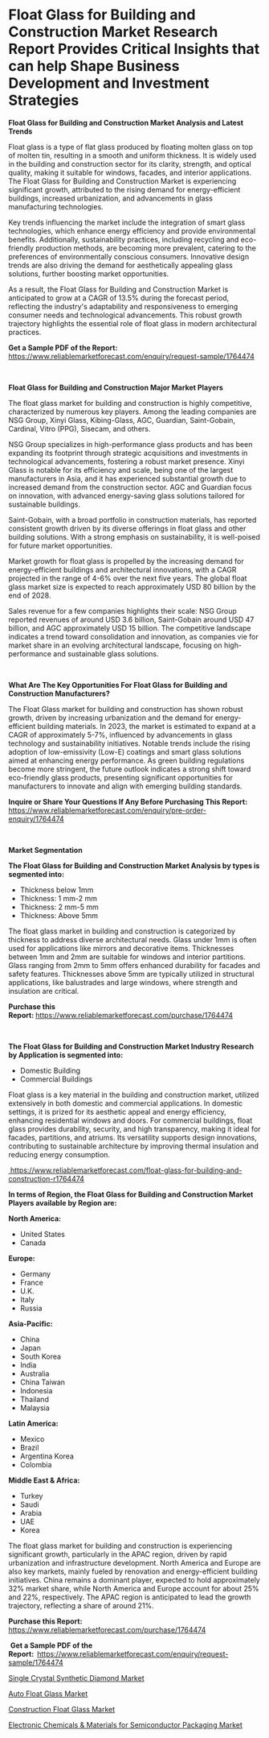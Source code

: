 <p><h1>Float Glass for Building and Construction Market Research Report Provides Critical Insights that can help Shape Business Development and Investment Strategies</h1></p><p><strong>Float Glass for Building and Construction Market Analysis and Latest Trends</strong></p>
<p><p>Float glass is a type of flat glass produced by floating molten glass on top of molten tin, resulting in a smooth and uniform thickness. It is widely used in the building and construction sector for its clarity, strength, and optical quality, making it suitable for windows, facades, and interior applications. The Float Glass for Building and Construction Market is experiencing significant growth, attributed to the rising demand for energy-efficient buildings, increased urbanization, and advancements in glass manufacturing technologies. </p><p>Key trends influencing the market include the integration of smart glass technologies, which enhance energy efficiency and provide environmental benefits. Additionally, sustainability practices, including recycling and eco-friendly production methods, are becoming more prevalent, catering to the preferences of environmentally conscious consumers. Innovative design trends are also driving the demand for aesthetically appealing glass solutions, further boosting market opportunities. </p><p>As a result, the Float Glass for Building and Construction Market is anticipated to grow at a CAGR of 13.5% during the forecast period, reflecting the industry's adaptability and responsiveness to emerging consumer needs and technological advancements. This robust growth trajectory highlights the essential role of float glass in modern architectural practices.</p></p>
<p><strong>Get a Sample PDF of the Report:&nbsp;</strong> <a href="https://www.reliablemarketforecast.com/enquiry/request-sample/1764474?utm_campaign=1197&utm_medium=2&utm_source=Github&utm_content=ia&utm_term=03042025&utm_id=float-glass-for-building-and-construction">https://www.reliablemarketforecast.com/enquiry/request-sample/1764474</a></p>
<p>&nbsp;</p>
<p><strong>Float Glass for Building and Construction Major Market Players</strong></p>
<p><p>The float glass market for building and construction is highly competitive, characterized by numerous key players. Among the leading companies are NSG Group, Xinyi Glass, Kibing-Glass, AGC, Guardian, Saint-Gobain, Cardinal, Vitro (PPG), Sisecam, and others. </p><p>NSG Group specializes in high-performance glass products and has been expanding its footprint through strategic acquisitions and investments in technological advancements, fostering a robust market presence. Xinyi Glass is notable for its efficiency and scale, being one of the largest manufacturers in Asia, and it has experienced substantial growth due to increased demand from the construction sector. AGC and Guardian focus on innovation, with advanced energy-saving glass solutions tailored for sustainable buildings. </p><p>Saint-Gobain, with a broad portfolio in construction materials, has reported consistent growth driven by its diverse offerings in float glass and other building solutions. With a strong emphasis on sustainability, it is well-poised for future market opportunities. </p><p>Market growth for float glass is propelled by the increasing demand for energy-efficient buildings and architectural innovations, with a CAGR projected in the range of 4-6% over the next five years. The global float glass market size is expected to reach approximately USD 80 billion by the end of 2028.</p><p>Sales revenue for a few companies highlights their scale: NSG Group reported revenues of around USD 3.6 billion, Saint-Gobain around USD 47 billion, and AGC approximately USD 15 billion. The competitive landscape indicates a trend toward consolidation and innovation, as companies vie for market share in an evolving architectural landscape, focusing on high-performance and sustainable glass solutions.</p></p>
<p>&nbsp;</p>
<p><strong>What Are The Key Opportunities For Float Glass for Building and Construction Manufacturers?</strong></p>
<p><p>The Float Glass market for building and construction has shown robust growth, driven by increasing urbanization and the demand for energy-efficient building materials. In 2023, the market is estimated to expand at a CAGR of approximately 5-7%, influenced by advancements in glass technology and sustainability initiatives. Notable trends include the rising adoption of low-emissivity (Low-E) coatings and smart glass solutions aimed at enhancing energy performance. As green building regulations become more stringent, the future outlook indicates a strong shift toward eco-friendly glass products, presenting significant opportunities for manufacturers to innovate and align with emerging building standards.</p></p>
<p><strong>Inquire or Share Your Questions If Any Before Purchasing This Report:</strong> <a href="https://www.reliablemarketforecast.com/enquiry/pre-order-enquiry/1764474?utm_campaign=1197&utm_medium=2&utm_source=Github&utm_content=ia&utm_term=03042025&utm_id=float-glass-for-building-and-construction">https://www.reliablemarketforecast.com/enquiry/pre-order-enquiry/1764474</a></p>
<p>&nbsp;</p>
<p><strong>Market Segmentation</strong></p>
<p><strong>The Float Glass for Building and Construction Market Analysis by types is segmented into:</strong></p>
<p><ul><li>Thickness below 1mm</li><li>Thickness: 1 mm-2 mm</li><li>Thickness: 2 mm-5 mm</li><li>Thickness: Above 5mm</li></ul></p>
<p><p>The float glass market in building and construction is categorized by thickness to address diverse architectural needs. Glass under 1mm is often used for applications like mirrors and decorative items. Thicknesses between 1mm and 2mm are suitable for windows and interior partitions. Glass ranging from 2mm to 5mm offers enhanced durability for facades and safety features. Thicknesses above 5mm are typically utilized in structural applications, like balustrades and large windows, where strength and insulation are critical.</p></p>
<p><strong>Purchase this Report:&nbsp;</strong><a href="https://www.reliablemarketforecast.com/purchase/1764474?utm_campaign=1197&utm_medium=2&utm_source=Github&utm_content=ia&utm_term=03042025&utm_id=float-glass-for-building-and-construction">https://www.reliablemarketforecast.com/purchase/1764474</a></p>
<p>&nbsp;</p>
<p><strong>The Float Glass for Building and Construction Market Industry Research by Application is segmented into:</strong></p>
<p><ul><li>Domestic Building</li><li>Commercial Buildings</li></ul></p>
<p><p>Float glass is a key material in the building and construction market, utilized extensively in both domestic and commercial applications. In domestic settings, it is prized for its aesthetic appeal and energy efficiency, enhancing residential windows and doors. For commercial buildings, float glass provides durability, security, and high transparency, making it ideal for facades, partitions, and atriums. Its versatility supports design innovations, contributing to sustainable architecture by improving thermal insulation and reducing energy consumption.</p></p>
<p><a href="https://www.reliablemarketforecast.com/float-glass-for-building-and-construction-r1764474?utm_campaign=1197&utm_medium=2&utm_source=Github&utm_content=ia&utm_term=03042025&utm_id=float-glass-for-building-and-construction">&nbsp;https://www.reliablemarketforecast.com/float-glass-for-building-and-construction-r1764474</a></p>
<p><strong>In terms of Region, the Float Glass for Building and Construction Market Players available by Region are:</strong></p>
<p>
    <p> <strong> North America: </strong>
        <ul>
            <li>United States</li>
            <li>Canada</li>
        </ul>
        </p> 
    <p> <strong> Europe: </strong>
        <ul>
            <li>Germany</li>
            <li>France</li>
            <li>U.K.</li>
            <li>Italy</li>
            <li>Russia</li>
        </ul>
        </p> 
    <p> <strong> Asia-Pacific: </strong>
        <ul>
            <li>China</li>
            <li>Japan</li>
            <li>South Korea</li>
            <li>India</li>
            <li>Australia</li>
            <li>China Taiwan</li>
            <li>Indonesia</li>
            <li>Thailand</li>
            <li>Malaysia</li>
        </ul>
        </p> 
    <p> <strong> Latin America: </strong>
        <ul>
            <li>Mexico</li>
            <li>Brazil</li>
            <li>Argentina Korea</li>
            <li>Colombia</li>
        </ul>
        </p> 
    <p> <strong> Middle East & Africa: </strong>
        <ul>
            <li>Turkey</li>
            <li>Saudi</li>
            <li>Arabia</li>
            <li>UAE</li>
            <li>Korea</li>
        </ul>
    </p>
    </p>
<p><p>The float glass market for building and construction is experiencing significant growth, particularly in the APAC region, driven by rapid urbanization and infrastructure development. North America and Europe are also key markets, mainly fueled by renovation and energy-efficient building initiatives. China remains a dominant player, expected to hold approximately 32% market share, while North America and Europe account for about 25% and 22%, respectively. The APAC region is anticipated to lead the growth trajectory, reflecting a share of around 21%.</p></p>
<p><strong>Purchase this Report: </strong><a href="https://www.reliablemarketforecast.com/purchase/1764474?utm_campaign=1197&utm_medium=2&utm_source=Github&utm_content=ia&utm_term=03042025&utm_id=float-glass-for-building-and-construction">https://www.reliablemarketforecast.com/purchase/1764474</a></p>
<p>&nbsp;<strong>Get a Sample PDF of the Report:&nbsp;&nbsp;</strong><a href="https://www.reliablemarketforecast.com/enquiry/request-sample/1764474?utm_campaign=1197&utm_medium=2&utm_source=Github&utm_content=ia&utm_term=03042025&utm_id=float-glass-for-building-and-construction">https://www.reliablemarketforecast.com/enquiry/request-sample/1764474</a></p>
<p><strong></strong></p>
<p><p><a href="https://github.com/kakeryttri0c/Market-Research-Report-List-1/blob/main/single-crystal-synthetic-diamond-market.md?utm_campaign=1197&utm_medium=2&utm_source=Github&utm_content=ia&utm_term=03042025&utm_id=float-glass-for-building-and-construction">Single Crystal Synthetic Diamond Market</a></p><p><a href="https://github.com/sleeprudantf/Market-Research-Report-List-1/blob/main/auto-float-glass-market.md?utm_campaign=1197&utm_medium=2&utm_source=Github&utm_content=ia&utm_term=03042025&utm_id=float-glass-for-building-and-construction">Auto Float Glass Market</a></p><p><a href="https://github.com/BrandonBrown3773/Market-Research-Report-List-1/blob/main/construction-float-glass-market.md?utm_campaign=1197&utm_medium=2&utm_source=Github&utm_content=ia&utm_term=03042025&utm_id=float-glass-for-building-and-construction">Construction Float Glass Market</a></p><p><a href="https://github.com/andulanick3/Market-Research-Report-List-1/blob/main/electronic-chemicals-materials-for-semiconductor-packaging-market.md?utm_campaign=1197&utm_medium=2&utm_source=Github&utm_content=ia&utm_term=03042025&utm_id=float-glass-for-building-and-construction">Electronic Chemicals & Materials for Semiconductor Packaging Market</a></p></p>